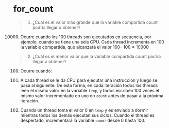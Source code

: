 # for_count

> 1. ¿Cuál es el valor más grande que la variable compartida count podría llegar a obtener?

10000. Ocurre cuando los 100 threads son ejecutados en secuencia, por ejemplo, cuando se tiene una sola CPU. Cada thread incrementa en 100 la variable compartida, que alcanzará el valor $100 \cdot 100 = 10000$

> 2. ¿Cuál es el menor valor que la variable compartida count podría llegar a obtener?

100. Ocurre cuando:

1. A cada thread se le da CPU para ejecutar una instrucción y luego se pasa al siguiente. De esta forma, en cada iteración todos los threads leen el mismo valor en la variable `temp`, y todos escriben 100 veces el mismo valor incrementado en uno en `count` antes de pasar a la próxima iteración.

2. Cuando un thread toma el valor 0 en `temp` y es enviado a dormir mientras todos los demás ejecutan sus ciclos. Cuando el thread es despertado, incrementará la variable `count` desde 0 hasta 100.
